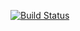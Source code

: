 [![Build Status](https://travis-ci.org/yangacer/simpletag.svg?branch=master)](https://travis-ci.org/yangacer/simpletag)
